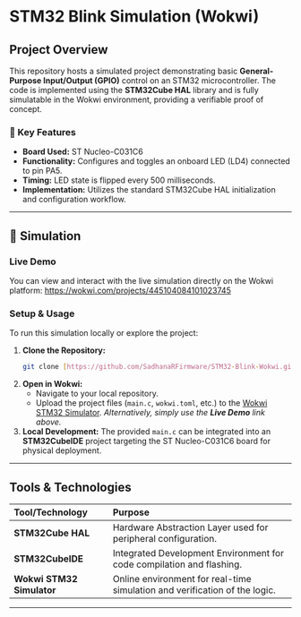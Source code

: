 #  STM32 Blink Simulation (Wokwi)

## Project Overview

This repository hosts a simulated project demonstrating basic **General-Purpose Input/Output (GPIO)** control on an STM32 microcontroller. The code is implemented using the **STM32Cube HAL** library and is fully simulatable in the Wokwi environment, providing a verifiable proof of concept.

### 🔧 Key Features
- **Board Used:** ST Nucleo-C031C6
- **Functionality:** Configures and toggles an onboard LED (LD4) connected to pin PA5.
- **Timing:** LED state is flipped every 500 milliseconds.
- **Implementation:** Utilizes the standard STM32Cube HAL initialization and configuration workflow.

---

## 🚀 Simulation

### Live Demo
You can view and interact with the live simulation directly on the Wokwi platform:
https://wokwi.com/projects/445104084101023745

### Setup & Usage

To run this simulation locally or explore the project:

1.  **Clone the Repository:**
    ```bash
    git clone [https://github.com/SadhanaRFirmware/STM32-Blink-Wokwi.git](https://github.com/SadhanaRFirmware/STM32-Blink-Wokwi.git)
    ```
2.  **Open in Wokwi:**
    * Navigate to your local repository.
    * Upload the project files (`main.c`, `wokwi.toml`, etc.) to the [Wokwi STM32 Simulator](https://wokwi.com/stm32). *Alternatively, simply use the **Live Demo** link above.*
3.  **Local Development:** The provided `main.c` can be integrated into an **STM32CubeIDE** project targeting the ST Nucleo-C031C6 board for physical deployment.

---

## Tools & Technologies

| Tool/Technology | Purpose |
| :--- | :--- |
| **STM32Cube HAL** | Hardware Abstraction Layer used for peripheral configuration. |
| **STM32CubeIDE** | Integrated Development Environment for code compilation and flashing. |
| **Wokwi STM32 Simulator** | Online environment for real-time simulation and verification of the logic. |

---
